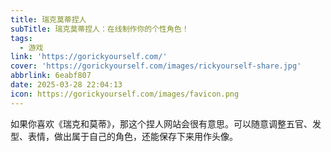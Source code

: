 ```yaml
---
title: 瑞克莫蒂捏人
subTitle: 瑞克莫蒂捏人：在线制作你的个性角色！
tags:
  - 游戏
link: 'https://gorickyourself.com/'
cover: 'https://gorickyourself.com/images/rickyourself-share.jpg'
abbrlink: 6eabf807
date: 2025-03-28 22:04:13
icon: https://gorickyourself.com/images/favicon.png
---
```


如果你喜欢《瑞克和莫蒂》，那这个捏人网站会很有意思。可以随意调整五官、发型、表情，做出属于自己的角色，还能保存下来用作头像。